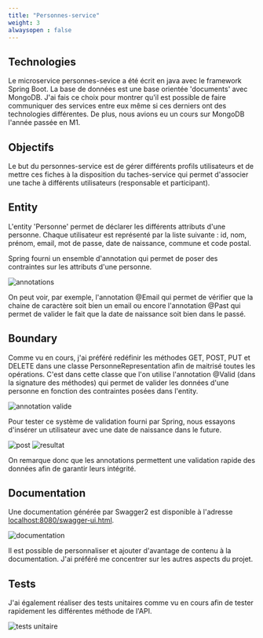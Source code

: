 ```yaml
---
title: "Personnes-service"
weight: 3
alwaysopen : false
---
```


## Technologies

Le microservice personnes-sevice a été écrit en java avec le framework Spring Boot. La base de données est une base orientée 'documents' avec MongoDB. J'ai fais ce choix pour montrer qu'il est possible de faire communiquer des services entre eux même si ces derniers ont des technologies différentes. De plus, nous avions eu un cours sur MongoDB l'année passée en M1.

## Objectifs

Le but du personnes-service est de gérer différents profils utilisateurs et de mettre ces fiches à la disposition du taches-service qui permet d'associer une tache à différents utilisateurs (responsable et participant).

## Entity

L'entity 'Personne' permet de déclarer les différents attributs d'une personne. Chaque utilisateur est représenté par la liste suivante : id, nom, prénom, email, mot de passe, date de naissance, commune et code postal.

Spring fourni un ensemble d'annotation qui permet de poser des contraintes sur les attributs d'une personne.

![annotations](../images/personnes-service/capture0.png?width=20pc)

On peut voir, par exemple, l'annotation @Email qui permet de vérifier que la chaine de caractère soit bien un email ou encore l'annotation @Past qui permet de valider le fait que la date de naissance soit bien dans le passé.

## Boundary

Comme vu en cours, j'ai préféré redéfinir les méthodes GET, POST, PUT et DELETE dans une classe PersonneRepresentation afin de maitrisé toutes les opérations. C'est dans cette classe que l'on utilise l'annotation @Valid (dans la signature des méthodes) qui permet de valider les données d'une personne en fonction des contraintes posées dans l'entity.

![annotation valide](../images/personnes-service/capture1.png)

Pour tester ce système de validation fourni par Spring, nous essayons d'insérer un utilisateur avec une date de naissance dans le future.

![post](../images/personnes-service/capture2.png?width=20pc)
![resultat](../images/personnes-service/capture3.png)

On remarque donc que les annotations permettent une validation rapide des données afin de garantir leurs intégrité.

## Documentation

Une documentation générée par Swagger2 est disponible à l'adresse [localhost:8080/swagger-ui.html](http://localhost:8080/swagger-ui.html).

![documentation](../images/personnes-service/capture4.png)

Il est possible de personnaliser et ajouter d'avantage de contenu à la documentation. J'ai préféré me concentrer sur les autres aspects du projet.

## Tests

J'ai également réaliser des tests unitaires comme vu en cours afin de tester rapidement les différentes méthode de l'API.

![tests unitaire](../images/personnes-service/capture5.png)